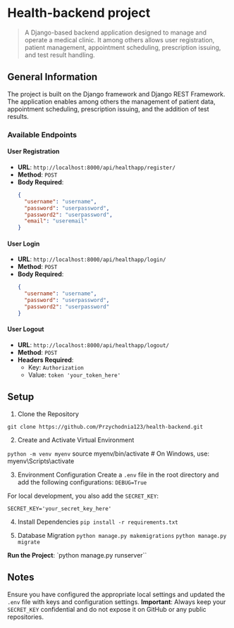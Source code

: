 # Health-backend project
> A Django-based backend application designed to manage and operate a medical clinic. 
> It among others allows user registration, patient management, appointment scheduling, prescription issuing, and test result handling.


## General Information
The project is built on the Django framework and Django REST Framework. The application enables among others the management of patient data, appointment scheduling, prescription issuing, and the addition of test results.

### Available Endpoints

#### User Registration
- **URL**: `http://localhost:8000/api/healthapp/register/`
- **Method**: `POST`
- **Body Required**:
  ```json
  {
    "username": "username",
    "password": "userpassword",
    "password2": "userpassword",
    "email": "useremail"
  }

#### User Login
- **URL**: `http://localhost:8000/api/healthapp/login/`
- **Method**: `POST`
- **Body Required**:
  ```json
  {
    "username": "username",
    "password": "userpassword",
    "password2": "userpassword"
  }


#### User Logout
- **URL**: `http://localhost:8000/api/healthapp/logout/`
- **Method**: `POST`
- **Headers Required**:
  - Key: `Authorization`
  - Value: `token 'your_token_here'`


## Setup
1. Clone the Repository

`git clone https://github.com/Przychodnia123/health-backend.git`

2. Create and Activate Virtual Environment

`python -m venv myenv`
source myenv/bin/activate  # On Windows, use: myenv\Scripts\activate

3. Environment Configuration
Create a `.env` file in the root directory and add the following configurations:
`DEBUG=True`
    
For local development, you also add the `SECRET_KEY`:
    
`SECRET_KEY='your_secret_key_here'`
    


4. Install Dependencies
`pip install -r requirements.txt`



5. Database Migration
`python manage.py makemigrations`
`python manage.py migrate`
    

**Run the Project**:
`python manage.py runserver``

## Notes
Ensure you have configured the appropriate local settings and updated the `.env` file with keys and configuration settings. **Important**: Always keep your `SECRET_KEY` confidential and do not expose it on GitHub or any public repositories.
